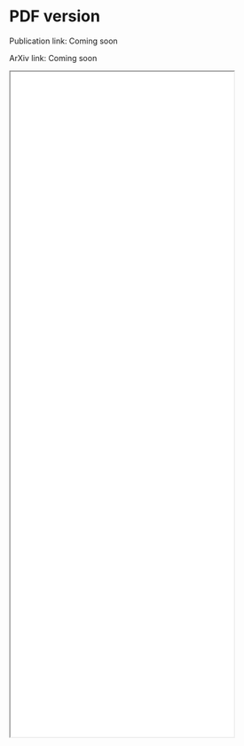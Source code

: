 # PDF version

Publication link: Coming soon

ArXiv link: Coming soon

<iframe src="../Files/COSMOSS_calibration.pdf" width="80%" height="1200px"></iframe>
